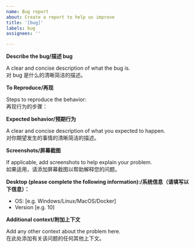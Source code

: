 ```yaml
---
name: Bug report
about: Create a report to help us improve
title: '[bug]'
labels: bug
assignees: ''

---
```


**Describe the bug/描述 bug**

A clear and concise description of what the bug is.<br/>
对 bug 是什么的清晰简洁的描述。

**To Reproduce/再现**

Steps to reproduce the behavior:<br/>
再现行为的步骤：

**Expected behavior/预期行为**

A clear and concise description of what you expected to happen.<br/>
对你期望发生的事情的清晰简洁的描述。

**Screenshots/屏幕截图**

If applicable, add screenshots to help explain your problem.<br/>
如果适用，请添加屏幕截图以帮助解释您的问题。

**Desktop (please complete the following information):/系统信息（请填写以下信息）：**

 - OS: [e.g. Windows/Linux/MacOS/Docker]
 - Version [e.g. 10]

**Additional context/附加上下文**

Add any other context about the problem here.<br/>
在此处添加有关该问题的任何其他上下文。
